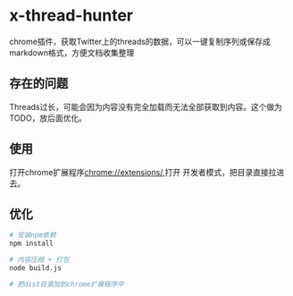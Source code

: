 # x-thread-hunter

chrome插件，获取Twitter上的threads的数据，可以一键复制序列或保存成markdown格式，方便文档收集整理

## 存在的问题

Threads过长，可能会因为内容没有完全加载而无法全部获取到内容。这个做为TODO，放后面优化。


## 使用

打开chrome扩展程序[chrome://extensions/](chrome://extensions/),打开 开发者模式，把目录直接拉进去。

## 优化

```bash
# 安装npm依赖
npm install 

# 内容压缩 + 打包
node build.js

# 把dist目录加到chrome扩展程序中

```

